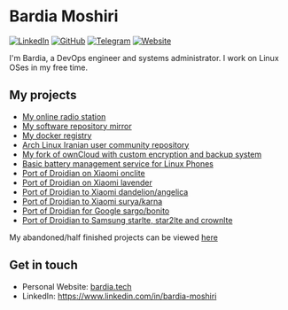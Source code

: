 # Bardia Moshiri

[![LinkedIn](https://img.shields.io/badge/LinkedIn-000?style=flat&logoColor=blue&logo=linkedin)](https://www.linkedin.com/in/bardia-moshiri)
[![GitHub](https://img.shields.io/badge/-GitHub-000?style=flat&logo=github)](https://www.github.com/FakeShell)
[![Telegram](https://img.shields.io/badge/-Telegram-000?&logoColor=0088cc&logo=telegram)](https://t.me/FakeShell)
[![Website](https://bardia.tech/assets/images/favicon.ico)](https://bardia.tech)

I'm Bardia, a DevOps engineer and systems administrator. I work on Linux OSes in my free time.

## My projects
- [My online radio station](https://fakedak.com)
- [My software repository mirror](https://mirror.bardia.tech)
- [My docker registry](https://dockreg.com)
- [Arch Linux Iranian user community repository](https://github.com/archlinuxir)
- [My fork of ownCloud with custom encryption and backup system](https://bardia.cloud)
- [Basic battery management service for Linux Phones](https://github.com/FakeShell/batman)
- [Port of Droidian on Xiaomi onclite](https://github.com/droidian-onclite)
- [Port of Droidian on Xiaomi lavender](https://github.com/droidian-lavender)
- [Port of Droidian to Xiaomi dandelion/angelica](https://github.com/droidian-mt6765)
- [Port of Droidian to Xiaomi surya/karna](https://github.com/droidian-surya)
- [Port of Droidian for Google sargo/bonito](https://github.com/droidian-sargo)
- [Port of Droidian to Samsung starlte, star2lte and crownlte](https://github.com/Sexynos)

My abandoned/half finished projects can be viewed [here](https://github.com/FakeShell-old)
## Get in touch
- Personal Website: [bardia.tech](https://bardia.tech)
- LinkedIn: https://www.linkedin.com/in/bardia-moshiri

